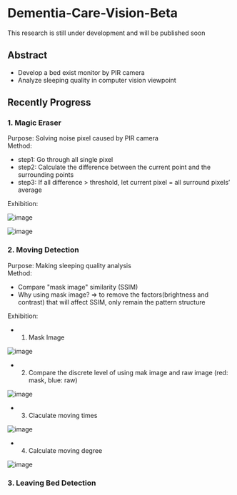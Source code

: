 # Dementia-Care-Vision-Beta
 
This research is still under development and will be published soon

## Abstract

- Develop a bed exist monitor by PIR camera
- Analyze sleeping quality in computer vision viewpoint

## Recently Progress

### 1. Magic Eraser

Purpose: Solving noise pixel caused by PIR camera<br>
Method: 
- step1: Go through all single pixel
- step2: Calculate the difference between the current point and the surrounding points
- step3: If all difference > threshold, let current pixel = all surround pixels’ average


Exhibition: 

![image](https://user-images.githubusercontent.com/56544982/147921171-7d7d4cd5-0028-40a6-a597-b28d9fed2fec.png)

![image](https://user-images.githubusercontent.com/56544982/147922056-4afca771-693d-4393-b1d5-3ed6c463ad08.png)


### 2. Moving Detection

Purpose: Making sleeping quality analysis<br>
Method:
- Compare "mask image" similarity (SSIM) 
- Why using mask image? => to remove the factors(brightness and contrast) that will affect SSIM, only remain the pattern structure

Exhibition:

- 1. Mask Image

![image](https://user-images.githubusercontent.com/56544982/147926987-02e70bef-9e99-4a9b-83fc-f75a68c9a147.png)

- 2. Compare the discrete level of using mak image and raw image (red: mask, blue: raw)

![image](https://user-images.githubusercontent.com/56544982/147926620-48c2f4e2-40b6-4c28-b4c3-7057c8e08daa.png)

- 3. Claculate moving times

![image](https://user-images.githubusercontent.com/56544982/147926773-f25537ed-c58e-490a-a0c6-90082427a394.png)

- 4. Calculate moving degree

![image](https://user-images.githubusercontent.com/56544982/147926796-cc4ed3cb-5b92-4f11-a020-e0e03b5cd778.png)

### 3. Leaving Bed Detection














